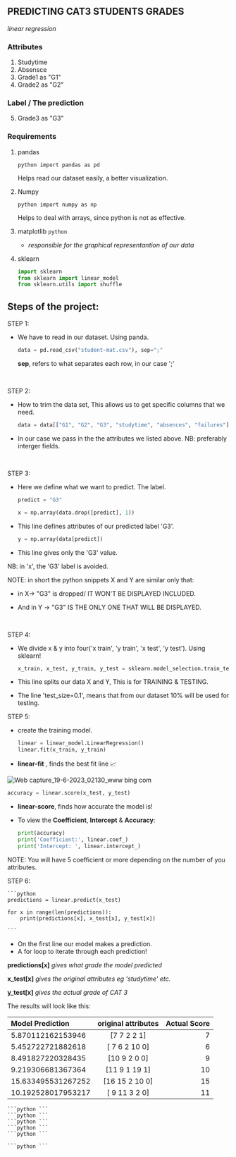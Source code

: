 ## PREDICTING CAT3 STUDENTS GRADES
*linear regression*

###  Attributes
1. Studytime
2. Absensce
3. Grade1 as "G1"
4. Grade2 as "G2"

###  Label / The prediction
5. Grade3 as "G3"

### Requirements
1. pandas
   
    ```python import pandas as pd ```

    Helps read our dataset easily, a better visualization.

2. Numpy
   
    ```python import numpy as np ```

    Helps to deal with arrays, since python is not as effective.

3. matplotlib
    ```python ```

    - *responsible for the graphical representantion of our data*

4. sklearn
   
    ```python 
    import sklearn 
    from sklearn import linear_model
    from sklearn.utils import shuffle 
    ```


## Steps of the project:

STEP 1:

- We have to read in our dataset. Using panda.

    ```python 
    data = pd.read_csv("student-mat.csv"), sep=";"
    ```

    **sep**, refers to what separates each row, in our case ';'
<br>

STEP 2:

- How to trim the data set, This allows us to get specific columns that we need.

    ```python 
    data = data[["G1", "G2", "G3", "studytime", "absences", "failures"]] 
    ```

- In our case we pass in the the attributes we listed above.
NB: preferably interger fields.
<br>

STEP 3: 

- Here we define what we want to predict. The label.

    ```python
    predict = "G3"
    ```

    ```python
    x = np.array(data.drop([predict], 1)) 
    ```

- This line defines attributes of our predicted label 'G3'.
  
    ```python 
    y = np.array(data[predict]) 
    ```
- This line gives only the 'G3' value.
  
NB: in 'x', the 'G3' label is avoided.

NOTE: in short the python snippets X and Y are similar only
that:
- in X-> "G3" is dropped/ IT WON'T BE DISPLAYED INCLUDED.

- And in Y -> "G3" IS THE ONLY ONE THAT WILL BE DISPLAYED.
<br>

STEP 4:

- We divide x & y into four('x train', 'y train', 'x test', 'y test'). Using sklearn!
  
    ```python
    x_train, x_test, y_train, y_test = sklearn.model_selection.train_test_split(x, y, test_size=0.1) 
    ```

- This line splits our data X and Y, This is for TRAINING & TESTING.
  
- The line 'test_size=0.1', means that from our dataset 10% will be used for testing.

STEP 5:
- create the training model.
  
    ```python 
    linear = linear_model.LinearRegression()
    linear.fit(x_train, y_train)
    ```
- **linear-fit** , finds the best fit line 📈
  
![Web capture_19-6-2023_02130_www bing com](https://github.com/edyprogramz/Predicting-Exam-Students-Grades/assets/116636391/8f867b95-49f7-44e3-b7be-1ad684fbe1f7)
<br>

```python 
accuracy = linear.score(x_test, y_test)
```

- **linear-score**, finds how accurate the model is!
  
- To view the **Coefficient**, **Intercept** & **Accuracy**:
   
    ```python
    print(accuracy)
    print('Coefficient:', linear.coef_)
    print('Intercept: ', linear.intercept_)
    ```
NOTE: You will have 5 coefficient or more depending on the number of you attributes.

STEP 6:

    ```python 
    predictions = linear.predict(x_test)

    for x in range(len(predictions)):
        print(predictions[x], x_test[x], y_test[x])
        
    ```

- On the first line our model makes a prediction.
- A for loop to iterate through each prediction!
  
**predictions[x]**  *gives what grade the model predicted*

**x_test[x]**    *gives the original attributes eg 'studytime' etc.*

**y_test[x]**    *gives the actual grade of CAT 3*

The results will look like this:

| Model Prediction | original attributes | Actual Score |
|:---------------- |:-------------------:|-------------:|
|5.870112162153946 | [7 7 2 2 1] | 7 |
|5.452722721882618 |[ 7  6  2 10  0]| 6|
|8.491827220328435 | [10  9  2  0  0] | 9 |
|9.219306681367364 |[11  9  1 19  1] | 10|
|15.633495531267252 | [16 15  2 10  0] | 15|
|10.192528017953217  |[ 9 11  3  2  0] | 11|



    ```python ```
    ```python ```
    ```python ```
    ```python ```
    ```python ```

    ```python ```



